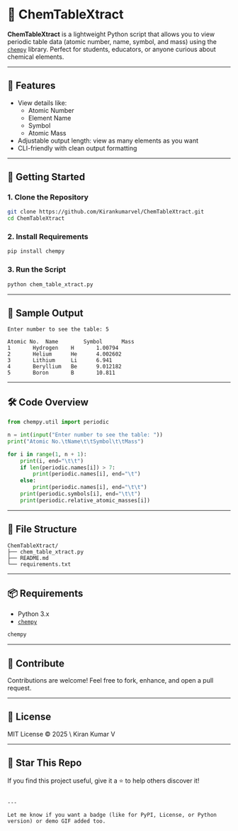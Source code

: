 
# 🧪 ChemTableXtract

**ChemTableXtract** is a lightweight Python script that allows you to view periodic table data (atomic number, name, symbol, and mass) using the [`chempy`](https://github.com/bjodah/chempy) library. Perfect for students, educators, or anyone curious about chemical elements.

---

## 🔧 Features

- View details like:
  - Atomic Number
  - Element Name
  - Symbol
  - Atomic Mass
- Adjustable output length: view as many elements as you want
- CLI-friendly with clean output formatting

---

## 🚀 Getting Started

### 1. Clone the Repository
```bash
git clone https://github.com/Kirankumarvel/ChemTableXtract.git
cd ChemTableXtract
````

### 2. Install Requirements

```bash
pip install chempy
```

### 3. Run the Script

```bash
python chem_table_xtract.py
```

---

## 🧾 Sample Output

```
Enter number to see the table: 5

Atomic No.	Name		Symbol		Mass
1		Hydrogen	H		1.00794
2		Helium		He		4.002602
3		Lithium		Li		6.941
4		Beryllium	Be		9.012182
5		Boron		B		10.811
```

---

## 🛠 Code Overview

```python
from chempy.util import periodic

n = int(input("Enter number to see the table: "))
print("Atomic No.\tName\t\tSymbol\t\tMass")

for i in range(1, n + 1):
    print(i, end="\t\t")
    if len(periodic.names[i]) > 7:
        print(periodic.names[i], end="\t")
    else:
        print(periodic.names[i], end="\t\t")
    print(periodic.symbols[i], end="\t\t")
    print(periodic.relative_atomic_masses[i])
```

---

## 📁 File Structure

```
ChemTableXtract/
├── chem_table_xtract.py
├── README.md
└── requirements.txt
```

---

## 📦 Requirements

* Python 3.x
* [`chempy`](https://pypi.org/project/chempy/)

```txt
chempy
```

---

## 🙌 Contribute

Contributions are welcome! Feel free to fork, enhance, and open a pull request.

---

## 📄 License

MIT License © 2025 \ Kiran Kumar V

---

## 🌟 Star This Repo

If you find this project useful, give it a ⭐ to help others discover it!

```

---

Let me know if you want a badge (like for PyPI, License, or Python version) or demo GIF added too.
```
